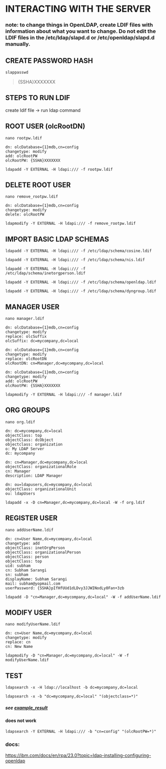 # INTERACTING WITH THE SERVER


### note: to change things in OpenLDAP, create LDIF files with information about what you want to change. Do not edit the LDIF files in the /etc/ldap/slapd.d or /etc/openldap/slapd.d manually.


## CREATE PASSWORD HASH
`slappasswd`
> {SSHA}XXXXXXX


## STEPS TO RUN LDIF
create ldif file -> run ldap command


## ROOT USER (olcRootDN)
`nano rootpw.ldif`
```
dn: olcDatabase={1}mdb,cn=config
changetype: modify
add: olcRootPW
olcRootPW: {SSHA}XXXXXXX
```
`ldapadd -Y EXTERNAL -H ldapi:/// -f rootpw.ldif`


## DELETE ROOT USER
`nano remove_rootpw.ldif`
```
dn: olcDatabase={1}mdb,cn=config
changetype: modify
delete: olcRootPW
```
`ldapmodify -Y EXTERNAL -H ldapi:/// -f remove_rootpw.ldif`


## IMPORT BASIC LDAP SCHEMAS
`ldapadd -Y EXTERNAL -H ldapi:/// -f /etc/ldap/schema/cosine.ldif`

`ldapadd -Y EXTERNAL -H ldapi:/// -f /etc/ldap/schema/nis.ldif`

`ldapadd -Y EXTERNAL -H ldapi:/// -f /etc/ldap/schema/inetorgperson.ldif`

`ldapadd -Y EXTERNAL -H ldapi:/// -f /etc/ldap/schema/openldap.ldif`

`ldapadd -Y EXTERNAL -H ldapi:/// -f /etc/ldap/schema/dyngroup.ldif`


## MANAGER USER
`nano manager.ldif`
```
dn: olcDatabase={1}mdb,cn=config
changetype: modify
replace: olcSuffix
olcSuffix: dc=mycompany,dc=local

dn: olcDatabase={1}mdb,cn=config
changetype: modify
replace: olcRootDN
olcRootDN: cn=Manager,dc=mycompany,dc=local

dn: olcDatabase={1}mdb,cn=config
changetype: modify
add: olcRootPW
olcRootPW: {SSHA}XXXXXXX
```
`ldapmodify -Y EXTERNAL -H ldapi:/// -f manager.ldif`


## ORG GROUPS
`nano org.ldif`
```
dn: dc=mycompany,dc=local
objectClass: top
objectClass: dcObject
objectclass: organization
o: My LDAP Server
dc: mycompany

dn: cn=Manager,dc=mycompany,dc=local
objectClass: organizationalRole
cn: Manager
description: LDAP Manager

dn: ou=ldapusers,dc=mycompany,dc=local
objectClass: organizationalUnit
ou: ldapUsers
```
`ldapadd -x -D cn=Manager,dc=mycompany,dc=local -W -f org.ldif`


## REGISTER USER
`nano addUserName.ldif`
```
dn: cn=User Name,dc=mycompany,dc=local
changetype: add
objectClass: inetOrgPerson
objectClass: organizationalPerson
objectClass: person
objectClass: top
uid: subham
cn: Subham Sarangi
sn: subham
displayName: Subham Sarangi
mail: subham@yopmail.com
userPassword: {SSHA}pIfHfUUd1dLDvy3JJWINodLy0Fan+3zb
```
`ldapadd -D "cn=Manager,dc=mycompany,dc=local" -W -f addUserName.ldif`


## MODIFY USER
`nano modifyUserName.ldif`
```
dn: cn=User Name,dc=mycompany,dc=local
changetype: modify
replace: cn
cn: New Name
```
`ldapmodify -D "cn=Manager,dc=mycompany,dc=local" -W -f modifyUserName.ldif`


## TEST 
`ldapsearch -x -H ldap://localhost -b dc=mycompany,dc=local`

`ldapsearch -x -b "dc=mycompany,dc=local" "(objectclass=*)"`

##### see [example_result](example_result.txt)

#### does not work 
`ldapsearch -Y EXTERNAL -H ldapi:/// -b "cn=config" "(olcRootPW=*)"`

### docs:
https://ibm.com/docs/en/rpa/23.0?topic=ldap-installing-configuring-openldap
